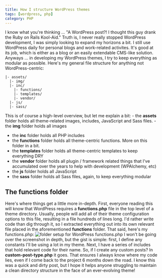 ```yaml
---
title: How I structure WordPress themes
tags: [wordpress, php]
category: PHP
---
```


I know what you're thinking ... "A WordPress post?! I thought this guy drank the Ruby on Rails Kool-Aid." Truth is, I never really stopped WordPress development, I was simply looking to expand my horizons a bit. I still use WordPress daily for personal blogs and work-related activites. It's good at its job, which is either as a blog or an easily extendable CMS-like solution. Anyways ... in developing my WordPress themes, I try to keep everything as modular as possible. Here's my general file structure for anything not WordPress-centric:

	|- assets/
	  |- img/
	  |- inc/
	    |- functions/
	    |- templates/
	    |- vendor/
	  |- js/
	  |- sass/

 This is of course a high-level overview, but let me explain a bit: - the **assets** folder holds all theme-related images, includes, JavaScript and Sass files. - the **img** folder holds all images
- the **inc** folder holds all PHP includes
- the **functions** folder holds all theme-centric functions. More on this folder in a bit.
- the **templates** folder holds all theme-centric templates to keep everything DRY
- the **vendor** folder holds all plugin / framework related things that I've accumulated over the years to help with development (WPAlchemy, etc)
- the **js** folder holds all JavaScript
- the **sass** folder holds all Sass files, again, to keep everything modular

The functions folder
--------------------

 Here's where things get a little more in-depth. First, everyone reading this will know that WordPress requires a **functions.php** file in the top level of a theme directory. Usually, people will add all of their theme configuration options to this file, resulting in a file hundreds of lines long. I'd rather write code than dig through it, so I extracted everything out into its own relevant file placed in the aforementioned **functions** folder. That said, here's my functions.php: ![folder setup for WordPress functions.php](http://res.cloudinary.com/dstrunk/image/upload/v1414083567/Screen-Shot-2014-04-17-at-8_15_13-PM_krqjsg.png) I won't be going over the screenshot in depth, but the gist is simple: first, I define any constants I'll be using a lot in my theme. Next, I have a series of includes that hold relevant code for their name. So, if I create any custom posts? In **custom-post-type.php** it goes. That ensures I always know where my code lies, even if I come back to the project 6 months down the road. I know this was a quick and dirty post, but I hope it helps anyone struggling to maintain a clean directory structure in the face of an ever-evolving theme!
